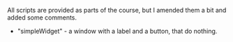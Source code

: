 All scripts are provided as parts of the course, but I amended them a bit and added some comments.

- "simpleWidget" - a window with a label and a button, that do nothing.

